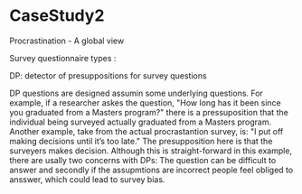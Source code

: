 # CaseStudy2
Procrastination - A global view

Survey questionnaire types : 

DP: detector of presuppositions for survey questions 

DP questions are designed assumin some underlying questions. For example, if a researcher askes the question, "How long has it been since you graduated from a Masters program?" there is a pressuposition that the individual being surveyed actually graduated from a Masters program. Another example, take from the actual procrastantion survey, is: "I put off making decisions until it’s too late." The presupposition here is that the surveyers makes decision. Although this is straight-forward in this example, there are usally two concerns with DPs: The question can be difficult to answer and secondly if the assupmtions are incorrect people feel obliged to ansswer, which could lead to survey bias. 
